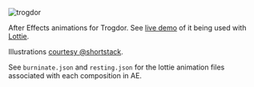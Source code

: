![trogdor](trogdor.gif)

After Effects animations for Trogdor. See [live demo](https://www.chadly.net/trogdor/) of it being used with [Lottie](https://airbnb.io/lottie/).

Illustrations [courtesy @shortstack](https://github.com/shortstack/art).

See `burninate.json` and `resting.json` for the lottie animation files associated with each composition in AE.
